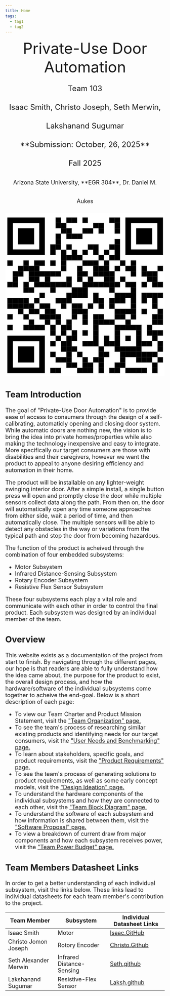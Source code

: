 ```yaml
---
title: Home
tags:
  - tag1
  - tag2
---
```


<center>
<font size="8">Private-Use Door Automation<br>
<font size="5">Team 103<br>
<font size="5">Isaac Smith, Christo Joseph, Seth Merwin, Lakshanand Sugumar<br>
**Submission: October, 26, 2025**<br>
Fall 2025<br>
<font size="4">Arizona State University, **EGR 304**, Dr. Daniel M. Aukes<br>

</center>

![QR](image/qr.jpg)

## Team Introduction

The goal of "Private-Use Door Automation" is to provide ease of access to consumers through the design of a self-calibrating, automaticly opening and closing door system. While automatic doors are nothing new, the vision is to bring the idea into private homes/properties while also making the technology inexpensive and easy to integrate. More specifically our target consumers are those with disabilities and their caregivers, however we want the product to appeal to anyone desiring efficiency and automation in their home.

The product will be installable on any lighter-weight swinging interior door. After a simple install, a single button press will open and promptly close the door while multiple sensors collect data along the path. From then on, the door will automatically open any time someone approaches from either side, wait a period of time, and then automatically close. The multiple sensors will be able to detect any obstacles in the way or variations from the typical path and stop the door from becoming hazardous.

The function of the product is acheived through the combination of four embedded subsystems:

- Motor Subsystem
- Infrared Distance-Sensing Subsystem
- Rotary Encoder Subsystem
- Resistive Flex Sensor Subsystem

These four subsystems each play a vital role and communicate with each other in order to control the final product. Each subsystem was designed by an individual member of the team.

## Overview

This website exists as a documentation of the project from start to finish. By navigating through the different pages, our hope is that readers are able to fully understand how the idea came about, the purpose for the product to exist, the overall design process, and how the hardware/software of the individual subsystems come together to acheive the end-goal. Below is a short description of each page:

- To view our Team Charter and Product Mission Statement, visit the ["Team Organization" page.](https://egr304-2025-f-103.github.io/02-Team-Organization/)
- To see the team's process of researching similar existing products and identifying needs for our target consumers, visit the ["User Needs and Benchmarking" page.](https://egr304-2025-f-103.github.io/03-User-Needs-and%20Benchmarking/)
- To learn about stakeholders, specific goals, and product requirements, visit the ["Product Requirements" page.](https://egr304-2025-f-103.github.io/04-Product-Requirements/)
- To see the team's process of generating solutions to product requirements, as well as some early concept models, visit the ["Design Ideation" page.](https://egr304-2025-f-103.github.io/05-design-ideation/)
- To understand the hardware components of the individual subsystems and how they are connected to each other, visit the ["Team Block Diagram" page.](https://egr304-2025-f-103.github.io/06-team-block-diagram/)
- To understand the software of each subsystem and how information is shared between them, visit the ["Software Proposal" page.](https://egr304-2025-f-103.github.io/07-Software%20Proposal/)
- To view a breakdown of current draw from major components and how each subsystem receives power, visit the ["Team Power Budget" page.](https://egr304-2025-f-103.github.io/Team%20Power%20Budget/)

## Team Members Datasheet Links

In order to get a better understanding of each individual subsystem, visit the links below. These links lead to individual datasheets for each team member's contribution to the project.

| **Team Member**       | **Subsystem**             | **Individual Datasheet Links**                                             |
| --------------------- | ------------------------- | -------------------------------------------------------------------------- |
| Isaac Smith           | Motor                     | [Isaac.GitHub](https://isrysm52.github.io/)                                |
| Christo Jomon Joseph  | Rotory Encoder            | [Christo.Github](https://chvisto.github.io/)                               |
| Seth Alexander Merwin | Infrared Distance-Sensing | [Seth.github](https://samerwin1.github.io)                                 |
| Lakshanand Sugumar    | Resistive-Flex Sensor     | [Laksh.github](https://lakshanandsugumar.github.io/lakshtest01.github.io/) |
